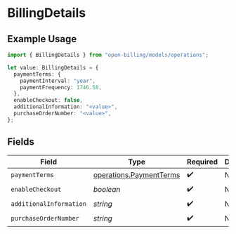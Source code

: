 # BillingDetails

## Example Usage

```typescript
import { BillingDetails } from "open-billing/models/operations";

let value: BillingDetails = {
  paymentTerms: {
    paymentInterval: "year",
    paymentFrequency: 1746.58,
  },
  enableCheckout: false,
  additionalInformation: "<value>",
  purchaseOrderNumber: "<value>",
};
```

## Fields

| Field                                                              | Type                                                               | Required                                                           | Description                                                        |
| ------------------------------------------------------------------ | ------------------------------------------------------------------ | ------------------------------------------------------------------ | ------------------------------------------------------------------ |
| `paymentTerms`                                                     | [operations.PaymentTerms](../../models/operations/paymentterms.md) | :heavy_check_mark:                                                 | N/A                                                                |
| `enableCheckout`                                                   | *boolean*                                                          | :heavy_check_mark:                                                 | N/A                                                                |
| `additionalInformation`                                            | *string*                                                           | :heavy_check_mark:                                                 | N/A                                                                |
| `purchaseOrderNumber`                                              | *string*                                                           | :heavy_check_mark:                                                 | N/A                                                                |